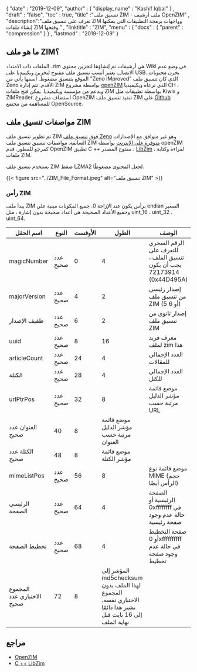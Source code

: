 {
  "date" : "2019-12-09",
  "author" : {
    "display_name" : "Kashif Iqbal"
} ,
  "draft" : "false",
  "toc" : true,
  "title" :"تنسيق ملف ZIM - ملف أرشيف OpenZIM" ,
  "description":"تعرف على تنسيق ملف ZIM وواجهات برمجة التطبيقات التي يمكنها إنشاء ملفات ZIM وفتحها." ,
  "linktitle" : "ZIM",
  "menu" : {
    "docs" : {
      "parent" : "compression"
}
} ,
  "lastmod" : "2019-12-09"
}

## ما هو ملف ZIM؟ ##

الملفات ذات الامتداد .zim هي أرشيفات تم إنشاؤها لتخزين محتوى Wiki في وضع عدم الاتصال. يعتبر أنسب تنسيق ملف مفتوح لتخزين ويكيبيديا على USB. يخزن محتويات الموقع بتنسيق مضغوط. اسمها يأتي من "Zeno IMproved" الذي كان تنسيق ملف Zeno الأقدم. تتم إدارة ZIM بواسطة مشروع [openZIM](https://openzim.org/) الذي ترعاه ويكيميديا CH ، وبدعم من مؤسسة ويكيميديا. يمكن فتح ملفات ZIM بواسطة تطبيقات مثل Kiwix و ZIMReader. استضاف مشروع OpenZIM تنفيذ تنسيق ملف ZIM على [Github](https://github.com/openzim) للمساهمة من مجتمع OpenSource.

## مواصفات تنسيق ملف ZIM

تم تطوير تنسيق ملف ZIM فوق [تنسيق ملف Zeno](https://openzim.org/wiki/Zeno_file_format) وهو غير متوافق مع الإصدارات السابقة. مواصفات تنسيق تنسيق ملف ZIM [متوفرة على الإنترنت](https://openzim.org/wiki/ZIM_file_format) بواسطة openZIM كمرجع للمطور. قدم OpenZIM تطبيق C ++ مفتوح المصدر ، [LibZim](https://openzim.org/wiki/Zimlib) ، لقراءة وكتابة ملفات ZIM.

يستخدم تنسيق ملف ZIM ضغط LZMA2 لجعل المحتوى مضغوطًا.

{{< figure src="../ZIM_File_Format.jpeg" alt="تنسيق ملف ZIM" >}}


### رأس ZIM

يبدأ ملف ZIM برأس يكون عند الإزاحة 0. جميع المكونات مبنية على endian الصغير وجميع الأعداد الصحيحة هي أعداد صحيحة بدون إشارة ، مثل uint_16 ، uint_32 ، uint_64.

| اسم الحقل | النوع | الأوفست | الطول | الوصف |
---|---|---|---|---|
| magicNumber | عدد صحيح | 0 | 4 | الرقم السحري للتعرف على تنسيق الملف ، يجب أن يكون 72173914 (0x44D495A) |
| majorVersion | عدد صحيح | 4 | 2 | إصدار رئيسي من تنسيق ملف ZIM (5 أو 6) |
| طفيف الإصدار | عدد صحيح | 6 | 2 | إصدار ثانوي من تنسيق ملف ZIM |
| uuid | عدد صحيح | 8 | 16 | معرف فريد لملف zim هذا |
| articleCount | عدد صحيح | 24 | 4 | العدد الإجمالي للمقالات |
| الكتلة | عدد صحيح | 28 | 4 | العدد الإجمالي للكتل |
| urlPtrPos | عدد صحيح | 32 | 8 | موضع قائمة مؤشر الدليل مرتبة حسب URL |
| العنوان عدد صحيح | 40 | 8 | موضع قائمة مؤشر الدليل مرتبة حسب العنوان |
| الكتلة عدد صحيح | 48 | 8 | موضع قائمة مؤشر الكتلة |
| mimeListPos | عدد صحيح | 56 | 8 | موضع قائمة نوع MIME (حجم الرأس أيضًا) |
| الرئيسي الصفحة | عدد صحيح | 64 | 4 | الصفحة الرئيسية أو 0xffffffff في حالة عدم وجود صفحة رئيسية |
| تخطيط الصفحة | عدد صحيح | 68 | 4 | صفحة التخطيط أو 0xffffffffff في حالة عدم وجود صفحة تخطيط |
| المجموع الاختباري عدد صحيح | 72 | 8 | المؤشر إلى md5checksum لهذا الملف بدون المجموع الاختباري نفسه. يشير هذا دائمًا إلى 16 بايت قبل نهاية الملف

## مراجع ##

* [OpenZIM](https://openzim.org/)
* [C ++ LibZim](https://openzim.org/wiki/Zimlib)

